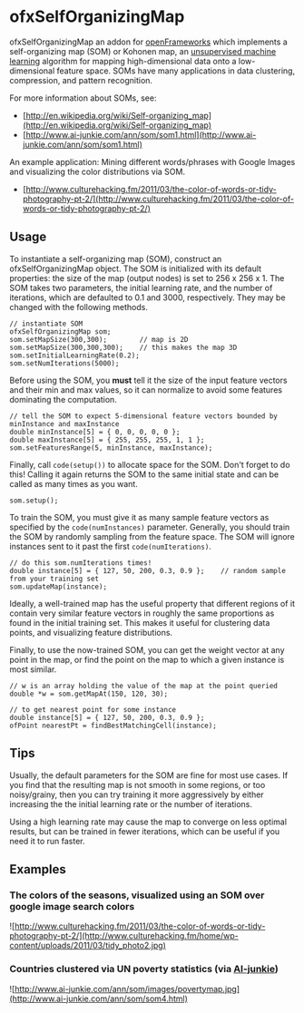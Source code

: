 # ofxSelfOrganizingMap 

ofxSelfOrganizingMap an addon for [openFrameworks](http://openframeworks.cc/) which implements a self-organizing map (SOM) or Kohonen map, an [unsupervised machine learning](http://en.wikipedia.org/wiki/Unsupervised_learning) algorithm for mapping high-dimensional data onto a low-dimensional feature space. SOMs have many applications in data clustering, compression, and pattern recognition. 

For more information about SOMs, see:
* [http://en.wikipedia.org/wiki/Self-organizing_map](http://en.wikipedia.org/wiki/Self-organizing_map)
* [http://www.ai-junkie.com/ann/som/som1.html](http://www.ai-junkie.com/ann/som/som1.html)

An example application: Mining different words/phrases with Google Images and visualizing the color distributions via SOM.
* [http://www.culturehacking.fm/2011/03/the-color-of-words-or-tidy-photography-pt-2/](http://www.culturehacking.fm/2011/03/the-color-of-words-or-tidy-photography-pt-2/)


## Usage

To instantiate a self-organizing map (SOM), construct an ofxSelfOrganizingMap object. The SOM is initialized with its default properties: the size of the map (output nodes) is set to 256 x 256 x 1. The SOM takes two parameters, the initial learning rate, and the number of iterations, which are defaulted to 0.1 and 3000, respectively. They may be changed with the following methods.

	// instantiate SOM 
	ofxSelfOrganizingMap som;
	som.setMapSize(300,300);		// map is 2D
	som.setMapSize(300,300,300);	// this makes the map 3D
	som.setInitialLearningRate(0.2);
	som.setNumIterations(5000);
	
Before using the SOM, you **must** tell it the size of the input feature vectors and their min and max values, so it can normalize to avoid some features dominating the computation.

	// tell the SOM to expect 5-dimensional feature vectors bounded by minInstance and maxInstance
	double minInstance[5] = { 0, 0, 0, 0, 0 };
	double maxInstance[5] = { 255, 255, 255, 1, 1 };
	som.setFeaturesRange(5, minInstance, maxInstance);
	
Finally, call `code(setup())` to allocate space for the SOM. Don't forget to do this! Calling it again returns the SOM to the same initial state and can be called as many times as you want.

	som.setup();
	
To train the SOM, you must give it as many sample feature vectors as specified by the `code(numInstances)` parameter. Generally, you should train the SOM by randomly sampling from the feature space. The SOM will ignore instances sent to it past the first `code(numIterations)`.

	// do this som.numIterations times!
	double instance[5] = { 127, 50, 200, 0.3, 0.9 };	// random sample from your training set
	som.updateMap(instance);

Ideally, a well-trained map has the useful property that different regions of it contain very similar feature vectors in roughly the same proportions as found in the initial training set. This makes it useful for clustering data points, and visualizing feature distributions.

Finally, to use the now-trained SOM, you can get the weight vector at any point in the map, or find the point on the map to which a given instance is most similar.
	
	// w is an array holding the value of the map at the point queried
	double *w = som.getMapAt(150, 120, 30);	
	
	// to get nearest point for some instance
	double instance[5] = { 127, 50, 200, 0.3, 0.9 };
	ofPoint nearestPt = findBestMatchingCell(instance);


## Tips

Usually, the default parameters for the SOM are fine for most use cases.  If you find that the resulting map is not smooth in some regions, or too noisy/grainy, then you can try training it more aggressively by either increasing the the initial learning rate or the number of iterations.  

Using a high learning rate may cause the map to converge on less optimal results, but can be trained in fewer iterations, which can be useful if you need it to run faster.


## Examples

### The colors of the seasons, visualized using an SOM over google image search colors

![http://www.culturehacking.fm/2011/03/the-color-of-words-or-tidy-photography-pt-2/](http://www.culturehacking.fm/home/wp-content/uploads/2011/03/tidy_photo2.jpg)

### Countries clustered via UN poverty statistics (via [AI-junkie](http://ai-junkie.com/))
![http://www.ai-junkie.com/ann/som/images/povertymap.jpg](http://www.ai-junkie.com/ann/som/som4.html)
